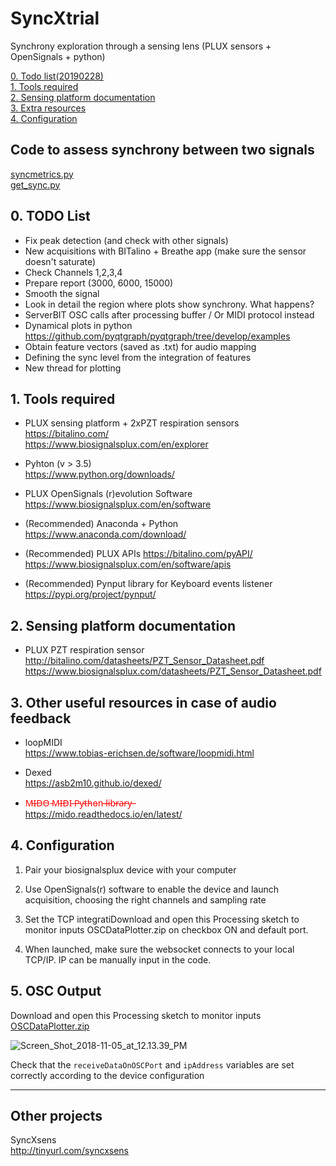 # SyncXtrial
Synchrony exploration through a sensing lens (PLUX sensors + OpenSignals + python)

[0. Todo list(20190228)](#todo)  
[1. Tools required](#prereq)  
[2. Sensing platform documentation](#docs)  
[3. Extra resources](#resrc)  
[4. Configuration](#config)  

##  Code to assess synchrony between two signals <a name="syncassess"></a>
[syncmetrics.py](./src/sync_assess.py)  
[get_sync.py](./src/sync_assess.py)  

##  0. TODO List<a name="todo"></a>
- Fix peak detection (and check with other signals)  
- New acquisitions with BITalino + Breathe app (make sure the sensor doesn't saturate)  
- Check Channels 1,2,3,4
- Prepare report (3000, 6000, 15000)
- Smooth the signal 
- Look in detail the region where plots show synchrony. What happens?  
- ServerBIT OSC calls after processing buffer / Or MIDI protocol instead
- Dynamical plots in python https://github.com/pyqtgraph/pyqtgraph/tree/develop/examples  
- Obtain feature vectors (saved as .txt) for audio mapping 
- Defining the sync level from the integration of features  
- New thread for plotting  


##  1. Tools required <a name="prereq"></a>
- PLUX sensing platform + 2xPZT respiration sensors  
https://bitalino.com/  
https://www.biosignalsplux.com/en/explorer

- Pyhton (v > 3.5)  
https://www.python.org/downloads/

- PLUX OpenSignals (r)evolution Software  
https://www.biosignalsplux.com/en/software  

- (Recommended) Anaconda + Python  
 https://www.anaconda.com/download/

- (Recommended) PLUX APIs 
https://bitalino.com/pyAPI/  
https://www.biosignalsplux.com/en/software/apis  

- (Recommended) Pynput library for Keyboard events listener  
https://pypi.org/project/pynput/  

##  2. Sensing platform documentation <a name="docs"></a>
- PLUX PZT respiration sensor  
http://bitalino.com/datasheets/PZT_Sensor_Datasheet.pdf  
https://www.biosignalsplux.com/datasheets/PZT_Sensor_Datasheet.pdf

##  3. Other useful resources in case of audio feedback<a name="resrc"></a>  
- loopMIDI  
https://www.tobias-erichsen.de/software/loopmidi.html

- Dexed  
https://asb2m10.github.io/dexed/

- <span style="color:red">M̵I̵D̵O̵ ̵M̵I̵D̵I̵ ̵P̵y̵t̵h̵o̵n̵ ̵l̵i̵b̵r̵a̵r̵y̵ ̵ </span>  
https://mido.readthedocs.io/en/latest/

##  4. Configuration <a name="config"></a>  
1. Pair your biosignalsplux device with your computer

2. Use OpenSignals(r) software to enable the device and launch acquisition, choosing the right channels and sampling rate

3. Set the TCP integratiDownload and open this Processing sketch to monitor inputs
OSCDataPlotter.zip
on checkbox ON and default port. 

4. When launched, make sure the websocket connects to your local TCP/IP. IP can be manually input in the code.

##  5. OSC Output <a name="osc"></a>  
Download and open this Processing sketch to monitor inputs
[OSCDataPlotter.zip](https://gitlab.com/weselle/riot-serverbit/uploads/1a2d9ec4d86e649aac9a0268e8c3ce8d/OSCDataPlotter.zip)

![Screen_Shot_2018-11-05_at_12.13.39_PM](https://gitlab.com/weselle/riot-serverbit/uploads/0890fb9607a513424bfab356f1c140ad/Screen_Shot_2018-11-05_at_12.13.39_PM.png)

Check that the `receiveDataOnOSCPort` and `ipAddress` variables are set correctly according to the device configuration

***

##  Other projects
SyncXsens  
http://tinyurl.com/syncxsens  
